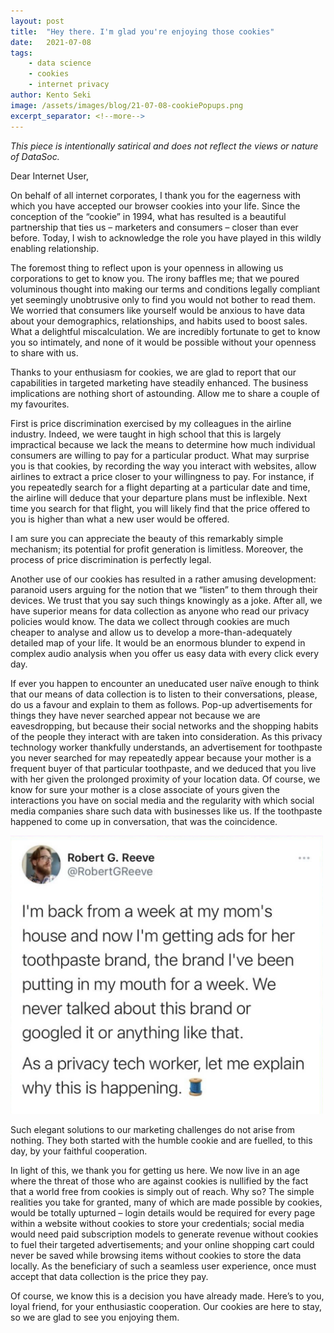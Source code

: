 ```yaml
---
layout: post
title:  "Hey there. I'm glad you're enjoying those cookies"
date:   2021-07-08
tags: 
    - data science
    - cookies
    - internet privacy
author: Kento Seki
image: /assets/images/blog/21-07-08-cookiePopups.png
excerpt_separator: <!--more-->
---
```


*This piece is intentionally satirical and does not reflect the views or nature of DataSoc.*

Dear Internet User,

On behalf of all internet corporates, I thank you for the eagerness with which you have accepted our browser cookies into your life. Since the conception of the “cookie” in 1994, what has resulted is a beautiful partnership that ties us – marketers and consumers – closer than ever before. Today, I wish to acknowledge the role you have played in this wildly enabling relationship.

<!--more-->

The foremost thing to reflect upon is your openness in allowing us corporations to get to know you. The irony baffles me; that we poured voluminous thought into making our terms and conditions legally compliant yet seemingly unobtrusive only to find you would not bother to read them. We worried that consumers like yourself would be anxious to have data about your demographics, relationships, and habits used to boost sales. What a delightful miscalculation. We are incredibly fortunate to get to know you so intimately, and none of it would be possible without your openness to share with us. 

Thanks to your enthusiasm for cookies, we are glad to report that our capabilities in targeted marketing have steadily enhanced. The business implications are nothing short of astounding. Allow me to share a couple of my favourites.

First is price discrimination exercised by my colleagues in the airline industry. Indeed, we were taught in high school that this is largely impractical because we lack the means to determine how much individual consumers are willing to pay for a particular product. What may surprise you is that cookies, by recording the way you interact with websites, allow airlines to extract a price closer to your willingness to pay. For instance, if you repeatedly search for a flight departing at a particular date and time, the airline will deduce that your departure plans must be inflexible. Next time you search for that flight, you will likely find that the price offered to you is higher than what a new user would be offered.

I am sure you can appreciate the beauty of this remarkably simple mechanism; its potential for profit generation is limitless. Moreover, the process of price discrimination is perfectly legal.

Another use of our cookies has resulted in a rather amusing development: paranoid users arguing for the notion that we “listen” to them through their devices. We trust that you say such things knowingly as a joke. After all, we have superior means for data collection as anyone who read our privacy policies would know. The data we collect through cookies are much cheaper to analyse and allow us to develop a more-than-adequately detailed map of your life. It would be an enormous blunder to expend in complex audio analysis when you offer us easy data with every click every day.

If ever you happen to encounter an uneducated user naïve enough to think that our means of data collection is to listen to their conversations, please, do us a favour and explain to them as follows. Pop-up advertisements for things they have never searched appear not because we are eavesdropping, but because their social networks and the shopping habits of the people they interact with are taken into consideration. As this privacy technology worker thankfully understands, an advertisement for toothpaste you never searched for may repeatedly appear because your mother is a frequent buyer of that particular toothpaste, and we deduced that you live with her given the prolonged proximity of your location data. Of course, we know for sure your mother is a close associate of yours given the interactions you have on social media and the regularity with which social media companies share such data with businesses like us. If the toothpaste happened to come up in conversation, that was the coincidence.

<a href = "https://www.instagram.com/p/CPhRFBjBX17/?utm_source=ig_embed&ig_rid=66566736-cb7c-4b66-8e5d-ca1404ae120e"><img src = "/assets/images/blog/21-07-08-instagram.png" width = "500"></a>

Such elegant solutions to our marketing challenges do not arise from nothing. They both started with the humble cookie and are fuelled, to this day, by your faithful cooperation.

In light of this, we thank you for getting us here. We now live in an age where the threat of those who are against cookies is nullified by the fact that a world free from cookies is simply out of reach. Why so? The simple realities you take for granted, many of which are made possible by cookies, would be totally upturned – login details would be required for every page within a website without cookies to store your credentials; social media would need paid subscription models to generate revenue without cookies to fuel their targeted advertisements; and your online shopping cart could never be saved while browsing items without cookies to store the data locally. As the beneficiary of such a seamless user experience, once must accept that data collection is the price they pay.

Of course, we know this is a decision you have already made. Here’s to you, loyal friend, for your enthusiastic cooperation. Our cookies are here to stay, so we are glad to see you enjoying them.
